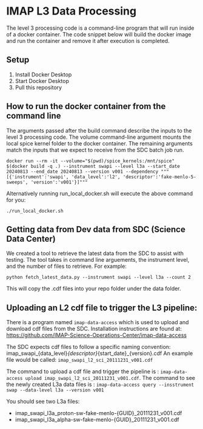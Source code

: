 # IMAP L3 Data Processing
The level 3 processing code is a command-line program that will run inside of a docker container. 
The code snippet below will build the docker image and run the container and remove it after execution is completed.

## Setup
1. Install Docker Desktop
2. Start Docker Desktop
3. Pull this repository

## How to run the docker container from the command line
The arguments passed after the build command describe the inputs to the level 3 processing code.
The volume command-line argument mounts the local spice kernel folder to the docker container.
The remaining arguments match the inputs that we expect to receive from the SDC batch job run. 

`docker run --rm -it --volume="$(pwd)/spice_kernels:/mnt/spice" $(docker build -q .) --instrument swapi --level l3a --start_date 20240813 --end_date 20240813 --version v001 --dependency """[{'instrument':'swapi', 'data_level':'l2', 'descriptor':'fake-menlo-5-sweeps', 'version':'v001'}]"""`

Alternatively running run_local_docker.sh  will execute the above command for you:

`./run_local_docker.sh`

## Getting data from Dev data from SDC (Science Data Center)
We created a tool to retrieve the latest data from the SDC to assist with testing. The tool takes in command line arguements, the instrument level, and the number of files to retrieve. For example:

`python fetch_latest_data.py --instrument swapi --level l3a --count 2`

This will copy the .cdf files into your repo folder under the data folder. 


## Uploading an L2 cdf file to trigger the L3 pipeline:
There is a program named `imap-data-access` which is used to upload and download cdf files from the SDC. Installation instructions are found at: https://github.com/IMAP-Science-Operations-Center/imap-data-access

The SDC expects cdf files to follow a specific naming convention: imap_swapi_{data_level}_{descriptor}_{start_date}_{version}.cdf
An example file would be called: `imap_swapi_l2_sci_20111231_v001.cdf`

The command to upload a cdf file and trigger the pipeline is : `imap-data-access upload imap_swapi_l2_sci_20111231_v001.cdf`.
The command to see the newly created L3a data files is : `imap-data-access query --insstrument swap --data-level l3a --version v001`

You should see two L3a files:
* imap_swapi_l3a_proton-sw-fake-menlo-{GUID}_20111231_v001.cdf 
* imap_swapi_l3a_alpha-sw-fake-menlo-{GUID}_20111231_v001.cdf 
